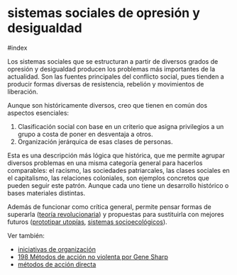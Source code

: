 # sistemas sociales de opresión y desigualdad
#index

Los sistemas sociales que se estructuran a partir de diversos grados de opresión y desigualdad producen los problemas más importantes de la actualidad. Son las fuentes principales del conflicto social, pues tienden a producir formas diversas de resistencia, rebelión y movimientos de liberación.

Aunque son históricamente diversos, creo que tienen en común dos aspectos esenciales:

1. Clasificación social con base en un criterio que asigna privilegios a un grupo a costa de poner en desventaja a otros.
2. Organización jerárquica de esas clases de personas.

Esta es una descripción más lógica que histórica, que me permite agrupar diversos problemas en una misma categoría general para hacerlos comparables: el racismo, las sociedades patriarcales, las clases sociales en el capitalismo, las relaciones coloniales, son ejemplos concretos que pueden seguir este patrón. Aunque cada uno tiene un desarrollo histórico o bases materiales distintas.

Además de funcionar como crítica general, permite pensar formas de superarla ([teoría revolucionaria](202506051758.md)) y propuestas para sustituirla con mejores futuros ([prototipar utopías](202506042027.md), [sistemas socioecológicos](202506101227.md)).

Ver también:

- [iniciativas de organización](202506091919.md)
- [198 Métodos de acción no violenta por Gene Sharp](202506101102.md)
- [métodos de acción directa](202506101104.md)
